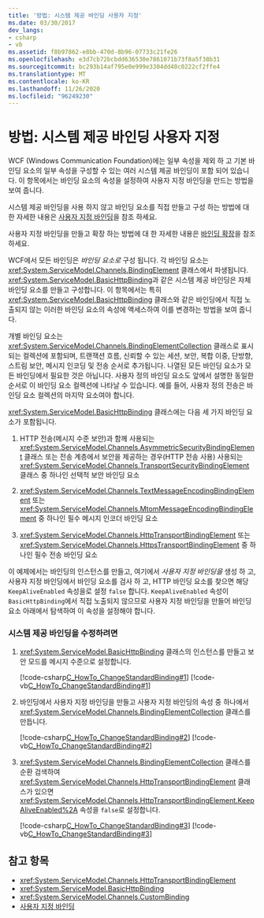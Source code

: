 ```yaml
---
title: '방법: 시스템 제공 바인딩 사용자 지정'
ms.date: 03/30/2017
dev_langs:
- csharp
- vb
ms.assetid: f8b97862-e8bb-470d-8b96-07733c21fe26
ms.openlocfilehash: e3d7cb72bcbdd636530e7861071b73f8a5f38b31
ms.sourcegitcommit: bc293b14af795e0e999e3304dd40c0222cf2ffe4
ms.translationtype: MT
ms.contentlocale: ko-KR
ms.lasthandoff: 11/26/2020
ms.locfileid: "96249230"
---
```

# <a name="how-to-customize-a-system-provided-binding"></a>방법: 시스템 제공 바인딩 사용자 지정

WCF (Windows Communication Foundation)에는 일부 속성을 제외 하 고 기본 바인딩 요소의 일부 속성을 구성할 수 있는 여러 시스템 제공 바인딩이 포함 되어 있습니다. 이 항목에서는 바인딩 요소의 속성을 설정하여 사용자 지정 바인딩을 만드는 방법을 보여 줍니다.  
  
 시스템 제공 바인딩을 사용 하지 않고 바인딩 요소를 직접 만들고 구성 하는 방법에 대 한 자세한 내용은 [사용자 지정 바인딩](custom-bindings.md)을 참조 하세요.  
  
 사용자 지정 바인딩을 만들고 확장 하는 방법에 대 한 자세한 내용은 [바인딩 확장](extending-bindings.md)을 참조 하세요.  
  
 WCF에서 모든 바인딩은 *바인딩 요소로* 구성 됩니다. 각 바인딩 요소는 <xref:System.ServiceModel.Channels.BindingElement> 클래스에서 파생됩니다. <xref:System.ServiceModel.BasicHttpBinding>과 같은 시스템 제공 바인딩은 자체 바인딩 요소를 만들고 구성합니다. 이 항목에서는 특히 <xref:System.ServiceModel.BasicHttpBinding> 클래스와 같은 바인딩에서 직접 노출되지 않는 이러한 바인딩 요소의 속성에 액세스하여 이를 변경하는 방법을 보여 줍니다.  
  
 개별 바인딩 요소는 <xref:System.ServiceModel.Channels.BindingElementCollection> 클래스로 표시되는 컬렉션에 포함되며, 트랜잭션 흐름, 신뢰할 수 있는 세션, 보안, 복합 이중, 단방향, 스트림 보안, 메시지 인코딩 및 전송 순서로 추가됩니다. 나열된 모든 바인딩 요소가 모든 바인딩에서 필요한 것은 아닙니다. 사용자 정의 바인딩 요소도 앞에서 설명한 동일한 순서로 이 바인딩 요소 컬렉션에 나타날 수 있습니다. 예를 들어, 사용자 정의 전송은 바인딩 요소 컬렉션의 마지막 요소여야 합니다.  
  
 <xref:System.ServiceModel.BasicHttpBinding> 클래스에는 다음 세 가지 바인딩 요소가 포함됩니다.  
  
1. HTTP 전송(메시지 수준 보안)과 함께 사용되는 <xref:System.ServiceModel.Channels.AsymmetricSecurityBindingElement> 클래스 또는 전송 계층에서 보안을 제공하는 경우(HTTP 전송 사용) 사용되는 <xref:System.ServiceModel.Channels.TransportSecurityBindingElement> 클래스 중 하나인 선택적 보안 바인딩 요소  
  
2. <xref:System.ServiceModel.Channels.TextMessageEncodingBindingElement> 또는 <xref:System.ServiceModel.Channels.MtomMessageEncodingBindingElement> 중 하나인 필수 메시지 인코더 바인딩 요소  
  
3. <xref:System.ServiceModel.Channels.HttpTransportBindingElement> 또는 <xref:System.ServiceModel.Channels.HttpsTransportBindingElement> 중 하나인 필수 전송 바인딩 요소  
  
 이 예제에서는 바인딩의 인스턴스를 만들고, 여기에서 *사용자 지정 바인딩을* 생성 하 고, 사용자 지정 바인딩에서 바인딩 요소를 검사 하 고, HTTP 바인딩 요소를 찾으면 해당 `KeepAliveEnabled` 속성을로 설정 `false` 합니다. `KeepAliveEnabled` 속성이 `BasicHttpBinding`에서 직접 노출되지 않으므로 사용자 지정 바인딩을 만들어 바인딩 요소 아래에서 탐색하여 이 속성을 설정해야 합니다.  
  
### <a name="to-modify-a-system-provided-binding"></a>시스템 제공 바인딩을 수정하려면  
  
1. <xref:System.ServiceModel.BasicHttpBinding> 클래스의 인스턴스를 만들고 보안 모드를 메시지 수준으로 설정합니다.  
  
     [!code-csharp[C_HowTo_ChangeStandardBinding#1](../../../../samples/snippets/csharp/VS_Snippets_CFX/c_howto_changestandardbinding/cs/program.cs#1)]
     [!code-vb[C_HowTo_ChangeStandardBinding#1](../../../../samples/snippets/visualbasic/VS_Snippets_CFX/c_howto_changestandardbinding/vb/program.vb#1)]  
  
2. 바인딩에서 사용자 지정 바인딩을 만들고 사용자 지정 바인딩의 속성 중 하나에서 <xref:System.ServiceModel.Channels.BindingElementCollection> 클래스를 만듭니다.  
  
     [!code-csharp[C_HowTo_ChangeStandardBinding#2](../../../../samples/snippets/csharp/VS_Snippets_CFX/c_howto_changestandardbinding/cs/program.cs#2)]
     [!code-vb[C_HowTo_ChangeStandardBinding#2](../../../../samples/snippets/visualbasic/VS_Snippets_CFX/c_howto_changestandardbinding/vb/program.vb#2)]  
  
3. <xref:System.ServiceModel.Channels.BindingElementCollection> 클래스를 순환 검색하여 <xref:System.ServiceModel.Channels.HttpTransportBindingElement> 클래스가 있으면 <xref:System.ServiceModel.Channels.HttpTransportBindingElement.KeepAliveEnabled%2A> 속성을 `false`로 설정합니다.  
  
     [!code-csharp[C_HowTo_ChangeStandardBinding#3](../../../../samples/snippets/csharp/VS_Snippets_CFX/c_howto_changestandardbinding/cs/program.cs#3)]
     [!code-vb[C_HowTo_ChangeStandardBinding#3](../../../../samples/snippets/visualbasic/VS_Snippets_CFX/c_howto_changestandardbinding/vb/program.vb#3)]  
  
## <a name="see-also"></a>참고 항목

- <xref:System.ServiceModel.Channels.HttpTransportBindingElement>
- <xref:System.ServiceModel.BasicHttpBinding>
- <xref:System.ServiceModel.Channels.CustomBinding>
- [사용자 지정 바인딩](custom-bindings.md)
